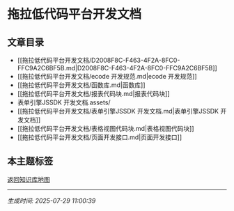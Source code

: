 # 拖拉低代码平台开发文档

## 文章目录
- [[拖拉低代码平台开发文档/D2008F8C-F463-4F2A-8FC0-FFC9A2C6BF5B.md|D2008F8C-F463-4F2A-8FC0-FFC9A2C6BF5B]]
- [[拖拉低代码平台开发文档/ecode 开发规范.md|ecode 开发规范]]
- [[拖拉低代码平台开发文档/函数库.md|函数库]]
- [[拖拉低代码平台开发文档/报表代码块.md|报表代码块]]
- 表单引擎JSSDK 开发文档.assets/
- [[拖拉低代码平台开发文档/表单引擎JSSDK 开发文档.md|表单引擎JSSDK 开发文档]]
- [[拖拉低代码平台开发文档/表格视图代码块.md|表格视图代码块]]
- [[拖拉低代码平台开发文档/页面开发接口.md|页面开发接口]]

## 本主题标签


[返回知识库地图](知识库地图.md)

---
*生成时间: 2025-07-29 11:00:39*
